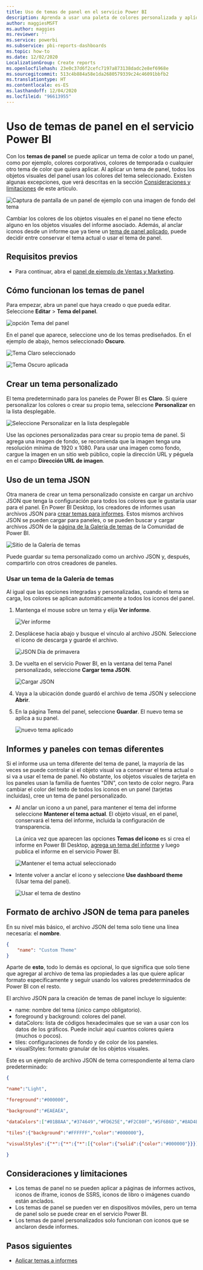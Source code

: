 ```yaml
---
title: Uso de temas de panel en el servicio Power BI
description: Aprenda a usar una paleta de colores personalizada y aplíquela a un panel completo en el servicio Power BI
author: maggiesMSFT
ms.author: maggies
ms.reviewer: ''
ms.service: powerbi
ms.subservice: pbi-reports-dashboards
ms.topic: how-to
ms.date: 12/02/2020
LocalizationGroup: Create reports
ms.openlocfilehash: 23e0c37d6f2cefc7197a873138dadc2e8ef6968e
ms.sourcegitcommit: 513c4b884a58e1da2680579339c24c46091bbfb2
ms.translationtype: HT
ms.contentlocale: es-ES
ms.lasthandoff: 12/04/2020
ms.locfileid: "96613955"
---
```

# <a name="use-dashboard-themes-in-the-power-bi-service"></a>Uso de temas de panel en el servicio Power BI
Con los **temas de panel** se puede aplicar un tema de color a todo un panel, como por ejemplo, colores corporativos, colores de temporada o cualquier otro tema de color que quiera aplicar. Al aplicar un tema de panel, todos los objetos visuales del panel usan los colores del tema seleccionado. Existen algunas excepciones, que verá descritas en la sección [Consideraciones y limitaciones](#considerations-and-limitations) de este artículo.

![Captura de pantalla de un panel de ejemplo con una imagen de fondo del tema](media/service-dashboard-themes/power-bi-full-dashboard-theme.png)

Cambiar los colores de los objetos visuales en el panel no tiene efecto alguno en los objetos visuales del informe asociado. Además, al anclar iconos desde un informe que ya tiene un [tema de panel aplicado](desktop-report-themes.md), puede decidir entre conservar el tema actual o usar el tema de panel.


## <a name="prerequisites"></a>Requisitos previos
* Para continuar, abra el [panel de ejemplo de Ventas y Marketing](sample-datasets.md).


## <a name="how-dashboard-themes-work"></a>Cómo funcionan los temas de panel
Para empezar, abra un panel que haya creado o que pueda editar. Seleccione **Editar** > **Tema del panel**. 

![opción Tema del panel](media/service-dashboard-themes/power-bi-dashboard-theme.png)

En el panel que aparece, seleccione uno de los temas prediseñados.  En el ejemplo de abajo, hemos seleccionado **Oscuro**.

![Tema Claro seleccionado](media/service-dashboard-themes/power-bi-theme-menu.png)

![Tema Oscuro aplicada](media/service-dashboard-themes/power-bi-theme-dark.png)

## <a name="create-a-custom-theme"></a>Crear un tema personalizado

El tema predeterminado para los paneles de Power BI es **Claro**. Si quiere personalizar los colores o crear su propio tema, seleccione **Personalizar** en la lista desplegable. 

![Seleccione Personalizar en la lista desplegable](media/service-dashboard-themes/power-bi-theme-custom.png)

Use las opciones personalizadas para crear su propio tema de panel. Si agrega una imagen de fondo, se recomienda que la imagen tenga una resolución mínima de 1920 x 1080. Para usar una imagen como fondo, cargue la imagen en un sitio web público, copie la dirección URL y péguela en el campo **Dirección URL de imagen**. 

## <a name="use-a-json-theme"></a>Uso de un tema JSON
Otra manera de crear un tema personalizado consiste en cargar un archivo JSON que tenga la configuración para todos los colores que le gustaría usar para el panel. En Power BI Desktop, los creadores de informes usan archivos JSON para [crear temas para informes](desktop-report-themes.md). Estos mismos archivos JSON se pueden cargar para paneles, o se pueden buscar y cargar archivos JSON de la [página de la Galería de temas](https://community.powerbi.com/t5/Themes-Gallery/bd-p/ThemesGallery) de la Comunidad de Power BI. 

![Sitio de la Galería de temas](media/service-dashboard-themes/power-bi-theme-gallery.png)

Puede guardar su tema personalizado como un archivo JSON y, después, compartirlo con otros creadores de paneles. 

### <a name="use-a-theme-from-the-theme-gallery"></a>Usar un tema de la Galería de temas

Al igual que las opciones integradas y personalizadas, cuando el tema se carga, los colores se aplican automáticamente a todos los iconos del panel. 

1. Mantenga el mouse sobre un tema y elija **Ver informe**.

    ![Ver informe](media/service-dashboard-themes/power-bi-choose-theme.png)

2. Desplácese hacia abajo y busque el vínculo al archivo JSON.  Seleccione el icono de descarga y guarde el archivo.

    ![JSON Día de primavera](media/service-dashboard-themes/power-bi-theme-json.png)

3. De vuelta en el servicio Power BI, en la ventana del tema Panel personalizado, seleccione **Cargar tema JSON**.

    ![Cargar JSON](media/service-dashboard-themes/power-bi-upload-theme.png)

4. Vaya a la ubicación donde guardó el archivo de tema JSON y seleccione **Abrir**.

5. En la página Tema del panel, seleccione **Guardar**. El nuevo tema se aplica a su panel.

    ![nuevo tema aplicado](media/service-dashboard-themes/power-bi-json.png)

## <a name="reports-and-dashboards-with-different-themes"></a>Informes y paneles con temas diferentes

Si el informe usa un tema diferente del tema de panel, la mayoría de las veces se puede controlar si el objeto visual va a conservar el tema actual o si va a usar el tema de panel. No obstante, los objetos visuales de tarjeta en los paneles usan la familia de fuentes "DIN", con texto de color negro. Para cambiar el color del texto de todos los iconos en un panel (tarjetas incluidas), cree un tema de panel personalizado.

- Al anclar un icono a un panel, para mantener el tema del informe seleccione **Mantener el tema actual**. El objeto visual, en el panel, conservará el tema del informe, incluida la configuración de transparencia.

    La única vez que aparecen las opciones **Temas del icono** es si crea el informe en Power BI Desktop, [agrega un tema del informe](desktop-report-themes.md) y luego publica el informe en el servicio Power BI.

    ![Mantener el tema actual seleccionado](media/service-dashboard-themes/power-bi-keep-current.png)

- Intente volver a anclar el icono y seleccione **Use dashboard theme** (Usar tema del panel).

    ![Usar el tema de destino](media/service-dashboard-themes/power-bi-use-destination.png)

## <a name="dashboard-theme-json-file-format"></a>Formato de archivo JSON de tema para paneles

En su nivel más básico, el archivo JSON del tema solo tiene una línea necesaria: el **nombre**.

```json
{
    "name": "Custom Theme"
}
```

Aparte de **esto**, todo lo demás es opcional, lo que significa que solo tiene que agregar al archivo de tema las propiedades a las que quiere aplicar formato específicamente y seguir usando los valores predeterminados de Power BI con el resto.

El archivo JSON para la creación de temas de panel incluye lo siguiente:

- name: nombre del tema (único campo obligatorio).
- foreground y background: colores del panel.
- dataColors: lista de códigos hexadecimales que se van a usar con los datos de los gráficos. Puede incluir aquí cuantos colores quiera (muchos o pocos).
- tiles: configuraciones de fondo y de color de los paneles.
- visualStyles: formato granular de los objetos visuales.

Este es un ejemplo de archivo JSON de tema correspondiente al tema claro predeterminado:

```json
{

"name":"Light",

"foreground":"#000000",

"background":"#EAEAEA",

"dataColors":["#01B8AA","#374649","#FD625E","#F2C80F","#5F6B6D","#8AD4EB","#FE9666","#A66999"],

"tiles":{"background":"#FFFFFF","color":"#000000"},

"visualStyles":{"*":{"*":{"*":[{"color":{"solid":{"color":"#000000"}}}]}}}

}
```

## <a name="considerations-and-limitations"></a>Consideraciones y limitaciones

* Los temas de panel no se pueden aplicar a páginas de informes activos, iconos de iframe, iconos de SSRS, iconos de libro o imágenes cuando están anclados.
* Los temas de panel se pueden ver en dispositivos móviles, pero un tema de panel solo se puede crear en el servicio Power BI.
* Los temas de panel personalizados solo funcionan con iconos que se anclaron desde informes.

## <a name="next-steps"></a>Pasos siguientes

- [Aplicar temas a informes](desktop-report-themes.md)
